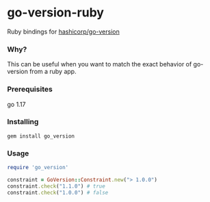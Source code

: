 # go-version-ruby

Ruby bindings for [hashicorp/go-version](https://github.com/hashicorp/go-version)

### Why?

This can be useful when you want to match the exact behavior of go-version from a ruby app.

### Prerequisites

go 1.17

### Installing

`gem install go_version`

### Usage

```ruby
require 'go_version'

constraint = GoVersion::Constraint.new("> 1.0.0")
constraint.check("1.1.0") # true
constraint.check("1.0.0") # false
```
